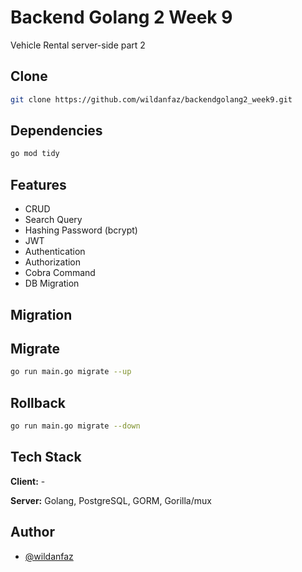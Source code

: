 # Backend Golang 2 Week 9

Vehicle Rental server-side part 2

## Clone
```bash
git clone https://github.com/wildanfaz/backendgolang2_week9.git
```

## Dependencies
```bash
go mod tidy
```

## Features

- CRUD
- Search Query
- Hashing Password (bcrypt)
- JWT
- Authentication
- Authorization
- Cobra Command
- DB Migration

## Migration
Migrate
-
```bash
go run main.go migrate --up
```

Rollback
-
```bash
go run main.go migrate --down
```

## Tech Stack

**Client:** -

**Server:** Golang, PostgreSQL, GORM, Gorilla/mux

## Author

- [@wildanfaz](https://www.github.com/wildanfaz)

